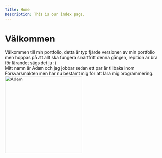 ```yaml
---
Title: Home
Description: This is our index page.
---
```


Välkommen
==========================

Välkommen till min portfolio, detta är typ fjärde versionen av min portfolio men hoppas på att allt ska fungera smärtfritt denna gången, repition är bra för lärandet sägs det ju :) 
<br>
Mitt namn är Adam och jag jobbar sedan ett par år tillbaka inom Försvarsmakten men har nu bestämt mig för att lära mig programmering. 
<br>
<img class="foto" src="../portfolio/assets/img/jaggym.jpg" alt="Adam" width=250>

